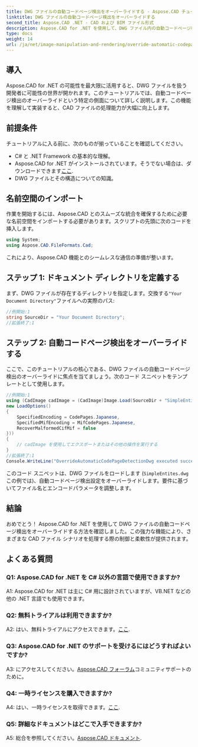 ```yaml
---
title: DWG ファイルの自動コードページ検出をオーバーライドする - Aspose.CAD チュートリアル
linktitle: DWG ファイルの自動コードページ検出をオーバーライドする
second_title: Aspose.CAD .NET - CAD および BIM ファイル形式
description: Aspose.CAD for .NET を使用して、DWG ファイル内の自動コードページ検出をオーバーライドする方法を確認します。 CAD ファイルの処理能力を簡単に強化します。
type: docs
weight: 14
url: /ja/net/image-manipulation-and-rendering/override-automatic-codepage-detection-in-dwg/
---
```

## 導入

Aspose.CAD for .NET の可能性を最大限に活用すると、DWG ファイルを扱う開発者に可能性の世界が開かれます。このチュートリアルでは、自動コードページ検出のオーバーライドという特定の側面について詳しく説明します。この機能を理解して実装すると、CAD ファイルの処理能力が大幅に向上します。

## 前提条件

チュートリアルに入る前に、次のものが揃っていることを確認してください。

- C# と .NET Framework の基本的な理解。
-  Aspose.CAD for .NET がインストールされています。そうでない場合は、ダウンロードできます[ここ](https://releases.aspose.com/cad/net/).
- DWG ファイルとその構造についての知識。

## 名前空間のインポート

作業を開始するには、Aspose.CAD とのスムーズな統合を確保するために必要な名前空間をインポートする必要があります。スクリプトの先頭に次のコードを挿入します。

```csharp
using System;
using Aspose.CAD.FileFormats.Cad;
```

これにより、Aspose.CAD 機能とのシームレスな通信の準備が整います。

## ステップ 1: ドキュメント ディレクトリを定義する

まず、DWG ファイルが存在するディレクトリを指定します。交換する`"Your Document Directory"`ファイルへの実際のパス:

```csharp
//例開始:1
string SourceDir = "Your Document Directory";
//拡張終了:1
```

## ステップ 2: 自動コードページ検出をオーバーライドする

ここで、このチュートリアルの核心である、DWG ファイルの自動コードページ検出のオーバーライドに焦点を当てましょう。次のコード スニペットをテンプレートとして使用します。

```csharp
//例開始:1
using (CadImage cadImage = (CadImage)Image.Load(SourceDir + "SimpleEntites.dwg",
new LoadOptions()
{
	SpecifiedEncoding = CodePages.Japanese,
	SpecifiedMifEncoding = MifCodePages.Japanese,
	RecoverMalformedCifMif = false
}))
{
	// cadImage を使用してエクスポートまたはその他の操作を実行する
}
//拡張終了:1
Console.WriteLine("OverrideAutomaticCodePageDetectionDwg executed successfully");
```

このコード スニペットは、DWG ファイルをロードします (`SimpleEntites.dwg`この例では)、自動コードページ検出設定をオーバーライドします。要件に基づいてファイル名とエンコードパラメータを調整します。

## 結論

おめでとう！ Aspose.CAD for .NET を使用して DWG ファイルの自動コードページ検出をオーバーライドする方法を確認しました。この強力な機能により、さまざまな CAD ファイル シナリオを処理する際の制御と柔軟性が提供されます。

## よくある質問

### Q1: Aspose.CAD for .NET を C# 以外の言語で使用できますか?

A1: Aspose.CAD for .NET は主に C# 用に設計されていますが、VB.NET などの他の .NET 言語でも使用できます。

### Q2: 無料トライアルは利用できますか?

 A2: はい、無料トライアルにアクセスできます。[ここ](https://releases.aspose.com/).

### Q3: Aspose.CAD for .NET のサポートを受けるにはどうすればよいですか?

 A3: にアクセスしてください。[Aspose.CAD フォーラム](https://forum.aspose.com/c/cad/19)コミュニティサポートのために。

### Q4: 一時ライセンスを購入できますか?

 A4: はい、一時ライセンスを取得できます。[ここ](https://purchase.aspose.com/temporary-license/).

### Q5: 詳細なドキュメントはどこで入手できますか?

 A5: 総合を参照してください。[Aspose.CAD ドキュメント](https://reference.aspose.com/cad/net/).